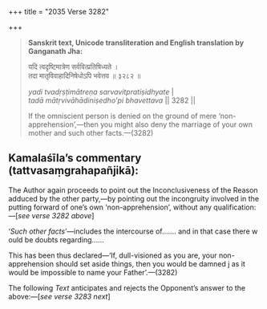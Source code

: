 +++
title = "2035 Verse 3282"

+++
> **Sanskrit text, Unicode transliteration and English translation by Ganganath Jha:** 
>
> यदि त्वदृष्टिमात्रेण सर्ववित्प्रतिषिध्यते ।  
> तदा मातृविवाहादिनिषेधोऽपि भवेत्तव ॥ ३२८२ ॥ 
>
> *yadi tvadṛṣṭimātreṇa sarvavitpratiṣidhyate* \|  
> *tadā mātṛvivāhādiniṣedho'pi bhavettava* \|\| 3282 \|\| 
>
> If the omniscient person is denied on the ground of mere ‘non-apprehension’,—then you might also deny the marriage of your own mother and such other facts.—(3282)



## Kamalaśīla’s commentary (tattvasaṃgrahapañjikā):

The Author again proceeds to point out the Inconclusiveness of the Reason adduced by the other party,—by pointing out the incongruity involved in the putting forward of one’s own ‘non-apprehension’, without any qualification:—[*see verse 3282 above*]

‘*Such other facts*’—includes the intercourse of....... and in that case there w ould be doubts regarding......

This has been thus declared—‘If, dull-visioned as you are, your non-apprehension should set aside things, then you would be damned j as it would be impossible to name your Father’.—(3282)

The following *Text* anticipates and rejects the Opponent’s answer to the above:—[*see verse 3283 next*]


